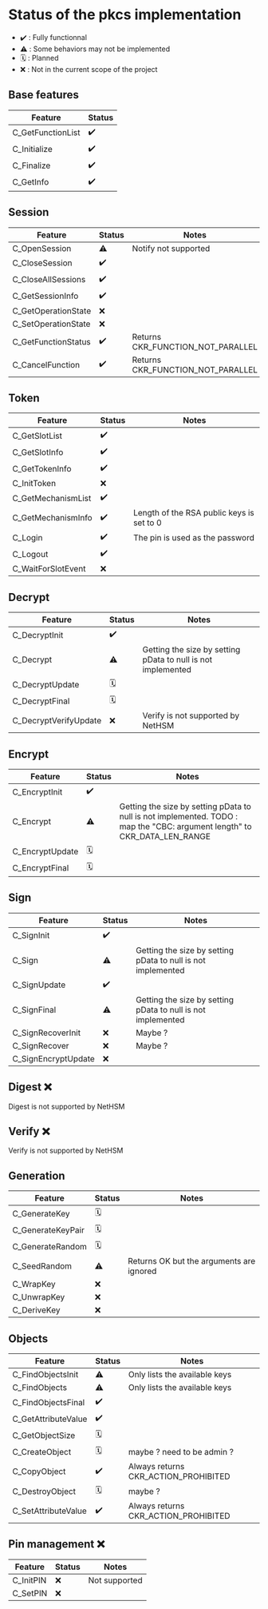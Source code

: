 # Status of the pkcs implementation

- ✔️ : Fully functionnal
- ⚠️ : Some behaviors may not be implemented
- 🗓️ : Planned
- ❌ : Not in the current scope of the project

## Base features

| Feature           | Status |
| ----------------- | ------ |
| C_GetFunctionList | ✔️      |
| C_Initialize      | ✔️      |
| C_Finalize        | ✔️      |
| C_GetInfo         | ✔️      |

## Session

| Feature             | Status | Notes                             |
| ------------------- | ------ | --------------------------------- |
| C_OpenSession       | ⚠️      | Notify not supported              |
| C_CloseSession      | ✔️      |                                   |
| C_CloseAllSessions  | ✔️      |                                   |
| C_GetSessionInfo    | ✔️      |                                   |
| C_GetOperationState | ❌      |                                   |
| C_SetOperationState | ❌      |                                   |
| C_GetFunctionStatus | ✔️      | Returns CKR_FUNCTION_NOT_PARALLEL |
| C_CancelFunction    | ✔️      | Returns CKR_FUNCTION_NOT_PARALLEL |

## Token

| Feature            | Status | Notes                                     |
| ------------------ | ------ | ----------------------------------------- |
| C_GetSlotList      | ✔️      |                                           |
| C_GetSlotInfo      | ✔️      |                                           |
| C_GetTokenInfo     | ✔️      |                                           |
| C_InitToken        | ❌      |                                           |
| C_GetMechanismList | ✔️      |                                           |
| C_GetMechanismInfo | ✔️      | Length of the RSA public keys is set to 0 |
| C_Login            | ✔️      | The pin is used as the password           |
| C_Logout           | ✔️      |                                           |
| C_WaitForSlotEvent | ❌      |                                           |

## Decrypt

| Feature               | Status | Notes                                                        |
| --------------------- | ------ | ------------------------------------------------------------ |
| C_DecryptInit         | ✔️      |                                                              |
| C_Decrypt             | ⚠️      | Getting the size by setting pData to null is not implemented |
| C_DecryptUpdate       | 🗓️      |                                                              |
| C_DecryptFinal        | 🗓️      |                                                              |
| C_DecryptVerifyUpdate | ❌      | Verify is not supported by NetHSM                            |

## Encrypt

| Feature         | Status | Notes                                                        |
| --------------- | ------ | ------------------------------------------------------------ |
| C_EncryptInit   | ✔️      |                                                              |
| C_Encrypt       | ⚠️      | Getting the size by setting pData to null is not implemented. TODO : map the "CBC: argument length" to CKR_DATA_LEN_RANGE |
| C_EncryptUpdate | 🗓️      |                                                              |
| C_EncryptFinal  | 🗓️      |                                                              |

## Sign

| Feature             | Status | Notes                                                        |
| ------------------- | ------ | ------------------------------------------------------------ |
| C_SignInit          | ✔️      |                                                              |
| C_Sign              | ⚠️      | Getting the size by setting pData to null is not implemented |
| C_SignUpdate        | ✔️      |                                                              |
| C_SignFinal         | ⚠️      | Getting the size by setting pData to null is not implemented |
| C_SignRecoverInit   | ❌      | Maybe ?                                                      |
| C_SignRecover       | ❌      | Maybe ?                                                      |
| C_SignEncryptUpdate | ❌      |                                                              |

## Digest ❌

Digest is not supported by NetHSM

## Verify ❌

Verify is not supported by NetHSM

## Generation

| Feature           | Status | Notes                                    |
| ----------------- | ------ | ---------------------------------------- |
| C_GenerateKey     | 🗓️      |                                          |
| C_GenerateKeyPair | 🗓️      |                                          |
| C_GenerateRandom  | 🗓️      |                                          |
| C_SeedRandom      | ⚠️      | Returns OK but the arguments are ignored |
| C_WrapKey         | ❌      |                                          |
| C_UnwrapKey       | ❌      |                                          |
| C_DeriveKey       | ❌      |                                          |

## Objects

| Feature             | Status | Notes                                |
| ------------------- | ------ | ------------------------------------ |
| C_FindObjectsInit   | ⚠️      | Only lists the available keys        |
| C_FindObjects       | ⚠️      | Only lists the available keys        |
| C_FindObjectsFinal  | ✔️      |                                      |
| C_GetAttributeValue | ✔️      |                                      |
| C_GetObjectSize     | 🗓️      |                                      |
| C_CreateObject      | 🗓️      | maybe ? need to be admin ?           |
| C_CopyObject        | ✔️      | Always returns CKR_ACTION_PROHIBITED |
| C_DestroyObject     | 🗓️      | maybe ?                              |
| C_SetAttributeValue | ✔️      | Always returns CKR_ACTION_PROHIBITED |

## Pin management ❌

| Feature   | Status | Notes         |
| --------- | ------ | ------------- |
| C_InitPIN | ❌      | Not supported |
| C_SetPIN  | ❌      |               |
